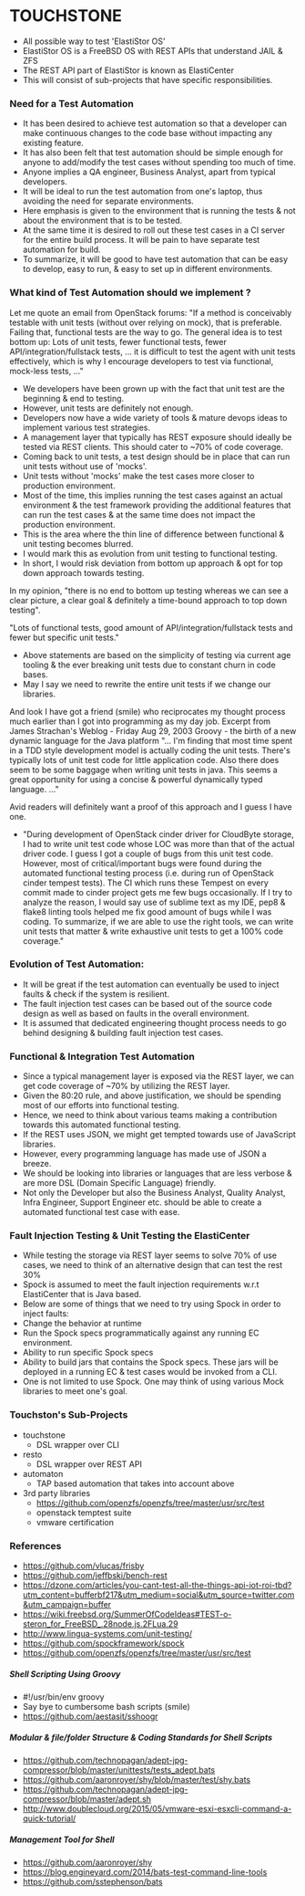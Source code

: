 # TOUCHSTONE

- All possible way to test 'ElastiStor OS'
- ElastiStor OS is a FreeBSD OS with REST APIs that understand JAIL & ZFS
- The REST API part of ElastiStor is known as ElastiCenter
- This will consist of sub-projects that have specific responsibilities.

### Need for a Test Automation

- It has been desired to achieve test automation so that a developer can make continuous changes to the code base without impacting any existing feature.
- It has also been felt that test automation should be simple enough for anyone to add/modify the test cases without spending too much of time.
- Anyone implies a QA engineer, Business Analyst, apart from typical developers.
- It will be ideal to run the test automation from one's laptop, thus avoiding the need for separate environments.
- Here emphasis is given to the environment that is running the tests & not about the environment that is to be tested.
- At the same time it is desired to roll out these test cases in a CI server for the entire build process. It will be pain to have separate test automation for build.
- To summarize, it will be good to have test automation that can be easy to develop, easy to run, & easy to set up in different environments.
 
### What kind of Test Automation should we implement ?

Let me quote an email from OpenStack forums: 
"If a method is conceivably testable with unit tests (without over relying on mock), that is preferable. Failing that, functional tests are the way to go. The general idea is to test bottom up: Lots of unit tests, fewer functional tests, fewer API/integration/fullstack tests, ... it is difficult to test the agent with unit tests effectively, which is why I encourage developers to test via functional, mock-less tests, ..."

- We developers have been grown up with the fact that unit test are the beginning & end to testing.
- However, unit tests are definitely not enough. 
- Developers now have a wide variety of tools & mature devops ideas to implement various test strategies.
- A management layer that typically has REST exposure should ideally be tested via REST clients. This should cater to ~70% of code coverage.
- Coming back to unit tests, a test design should be in place that can run unit tests without use of 'mocks'.
- Unit tests without 'mocks' make the test cases more closer to production environment.
- Most of the time, this implies running the test cases against an actual environment & the test framework providing the additional features that can run the test cases & at the same time does not impact the production environment.
- This is the area where the thin line of difference between functional & unit testing becomes blurred.
- I would mark this as evolution from unit testing to functional testing.
- In short, I would risk deviation from bottom up approach & opt for top down approach towards testing.

In my opinion, "there is no end to bottom up testing whereas we can see a clear picture, a clear goal & definitely a time-bound approach to top down testing".

"Lots of functional tests, good amount of API/integration/fullstack tests and fewer but specific unit tests."

- Above statements are based on the simplicity of testing via current age tooling & the ever breaking unit tests due to constant churn in code bases. 
- May I say we need to rewrite the entire unit tests if we change our libraries.

And look I have got a friend (smile) who reciprocates my thought process much earlier than I got into programming as my day job.
Excerpt from James Strachan's Weblog - Friday Aug 29, 2003
Groovy - the birth of a new dynamic language for the Java platform
"...
I'm finding that most time spent in a TDD style development model is actually coding the unit tests. There's typically lots of unit test code for little application code. Also there does seem to be some baggage when writing unit tests in java. This seems a great opportunity for using a concise & powerful dynamically typed language. 
..."

Avid readers will definitely want a proof of this approach and I guess I have one. 
- "During development of OpenStack cinder driver for CloudByte storage, I had to write unit test code whose LOC was more than that of the actual driver code. I guess I got a couple of bugs from this unit test code. However, most of critical/important bugs were found during the automated functional testing process (i.e. during run of OpenStack cinder tempest tests). The CI which runs these Tempest on every commit made to cinder project gets me few bugs occasionally. If I try to analyze the reason, I would say use of sublime text as my IDE, pep8 & flake8 linting tools helped me fix good amount of bugs while I was coding. To summarize, if we are able to use the right tools, we can write unit tests that matter & write exhaustive unit tests to get a 100% code coverage."

### Evolution of Test Automation:

- It will be great if the test automation can eventually be used to inject faults & check if the system is resilient.
- The fault injection test cases can be based out of the source code design as well as based on faults in the overall environment.
- It is assumed that dedicated engineering thought process needs to go behind designing & building fault injection test cases.
 
### Functional & Integration Test Automation

- Since a typical management layer is exposed via the REST layer, we can get code coverage of ~70% by utilizing the REST layer.
- Given the 80:20 rule, and above justification, we should be spending most of our efforts into functional testing.
- Hence, we need to think about various teams making a contribution towards this automated functional testing.
- If the REST uses JSON, we might get tempted towards use of JavaScript libraries.
- However, every programming language has made use of JSON a breeze.
- We should be looking into libraries or languages that are less verbose & are more DSL (Domain Specific Language) friendly.
- Not only the Developer but also the Business Analyst, Quality Analyst, Infra Engineer, Support Engineer etc. should be able to create a automated functional test case with ease.

 
### Fault Injection Testing & Unit Testing the ElastiCenter

- While testing the storage via REST layer seems to solve 70% of use cases, we need to think of an alternative design that can test the rest 30%
- Spock is assumed to meet the fault injection requirements w.r.t ElastiCenter that is Java based.
- Below are some of things that we need to try using Spock in order to inject faults:
- Change the behavior at runtime
- Run the Spock specs programmatically against any running EC environment.
- Ability to run specific Spock specs
- Ability to build jars that contains the Spock specs. These jars will be deployed in a running EC & test cases would be invoked from a CLI.
- One is not limited to use Spock. One may think of using various Mock libraries to meet one's goal.

### Touchston's Sub-Projects
- touchstone
	- DSL wrapper over CLI
- resto
	- DSL wrapper over REST API
- automaton
	- TAP based automation that takes into account above
- 3rd party libraries
	- https://github.com/openzfs/openzfs/tree/master/usr/src/test
	- openstack temptest suite
	- vmware certification

### References

- https://github.com/vlucas/frisby
- https://github.com/jeffbski/bench-rest
- https://dzone.com/articles/you-cant-test-all-the-things-api-iot-roi-tbd?utm_content=bufferbf217&utm_medium=social&utm_source=twitter.com&utm_campaign=buffer
- https://wiki.freebsd.org/SummerOfCodeIdeas#TEST-o-steron_for_FreeBSD_.28node.js.2FLua.29
- http://www.lingua-systems.com/unit-testing/
- https://github.com/spockframework/spock
- https://github.com/openzfs/openzfs/tree/master/usr/src/test

##### Shell Scripting Using Groovy

- #!/usr/bin/env groovy
- Say bye to cumbersome bash scripts (smile)
- https://github.com/aestasit/sshoogr

##### Modular & file/folder Structure & Coding Standards for Shell Scripts

- https://github.com/technopagan/adept-jpg-compressor/blob/master/unittests/tests_adept.bats
- https://github.com/aaronroyer/shy/blob/master/test/shy.bats
- https://github.com/technopagan/adept-jpg-compressor/blob/master/adept.sh
- http://www.doublecloud.org/2015/05/vmware-esxi-esxcli-command-a-quick-tutorial/

##### Management Tool for Shell

- https://github.com/aaronroyer/shy 
- https://blog.engineyard.com/2014/bats-test-command-line-tools
- https://github.com/sstephenson/bats
